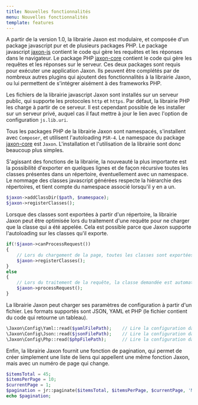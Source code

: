 ```yaml
---
title: Nouvelles fonctionnalités
menu: Nouvelles fonctionnalités
template: features
---
```


A partir de la version 1.0, la librairie Jaxon est modulaire, et composée d'un package javascript pur et de plusieurs packages PHP.
Le package javascript [jaxon-js](https://github.com/jaxon-php/jaxon-js) contient le code qui gère les requêtes et les réponses dans le navigateur.
Le package PHP [jaxon-core](https://github.com/jaxon-php/jaxon-core) contient le code qui gère les requêtes et les réponses sur le serveur.
Ces deux packages sont requis pour exécuter une application Jaxon. Ils peuvent être complétés par de nombreux autres plugins qui ajoutent des fonctionnalités à la librairie Jaxon, ou lui permettent de s'intégrer aisément à des frameworks PHP.

Les fichiers de la librairie javascript Jaxon sont installés sur un serveur public, qui supporte les protocoles `http` et `https`. Par défaut, la librairie PHP les charge à partir de ce serveur. Il est cependant possible de les installer sur un serveur privé, auquel cas il faut mettre à jour le lien avec l'option de configuration `js.lib.uri`.

Tous les packages PHP de la librairie Jaxon sont namespacés, s'installent avec `Composer`, et utilisent l'autoloading `PSR-4`. Le namespace du package [jaxon-core](https://github.com/jaxon-php/jaxon-core) est `Jaxon`. L'installation et l'utilisation de la librairie sont donc beaucoup plus simples.

S'agissant des fonctions de la librairie, la nouveauté la plus importante est la possibilité d'exporter en quelques lignes et de façon récursive toutes les classes présentes dans un répertoire, éventuellement avec un namespace. Le nommage des classes javascript générées respecte la hiérarchie des répertoires, et tient compte du namespace associé lorsqu'il y en a un.
```php
$jaxon->addClassDir($path, $namespace);
$jaxon->registerClasses();
```

Lorsque des classes sont exportées à partir d'un répertoire, la librairie Jaxon peut être optimisée lors du traitement d'une requête pour ne charger que la classe qui a été appelée. Cela est possible parce que Jaxon supporte l'autoloading sur les classes qu'il exporte.
```php
if(!$jaxon->canProcessRequest())
{
    // Lors du chargement de la page, toutes les classes sont exportées, pour que le code puisse être généré.
    $jaxon->registerClasses();
}
else
{
    // Lors du traitement de la requête, la classe demandée est automatiquement chargée, avec l'autoloading.
    $jaxon->processRequest();
}
```

La librairie Jaxon peut charger ses paramètres de configuration à partir d'un fichier. Les formats supportés sont JSON, YAML et PHP (le fichier contient du code qui retourne un tableau).
```php
\Jaxon\Config\Yaml::read($yamlFilePath);    // Lire la configuration dans un fichier YAML.
\Jaxon\Config\Json::read($jsonFilePath);    // Lire la configuration dans un fichier JSON.
\Jaxon\Config\Php::read($phpFilePath);      // Lire la configuration dans un fichier PHP.
```

Enfin, la librairie Jaxon fournit une fonction de pagination, qui permet de créer simplement une liste de liens qui appellent une même fonction Jaxon, mais avec un numéro de page qui change.
```php
$itemsTotal = 45;
$itemsPerPage = 10;
$currentPage = 1;
$pagination = jr::paginate($itemsTotal, $itemsPerPage, $currentPage, 'MyClass.showPage', jr::page(), jr::html('pagination-text'));
echo $pagination;
```
